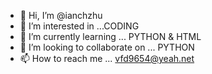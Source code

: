 - 👋 Hi, I’m @ianchzhu
- 👀 I’m interested in ...CODING 
- 🌱 I’m currently learning ... PYTHON & HTML
- 💞️ I’m looking to collaborate on ... PYTHON
- 📫 How to reach me ... vfd9654@yeah.net

<!---
ianchzhu/ianchzhu is a ✨ special ✨ repository because its `README.md` (this file) appears on your GitHub profile.
You can click the Preview link to take a look at your changes.
--->
